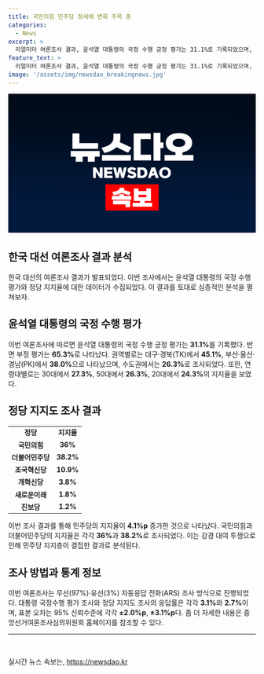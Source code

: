 ```yaml
---
title: 국민의힘 민주당 정세에 변화 주목 중
categories:
  - News
excerpt: >
  리얼미터 여론조사 결과, 윤석열 대통령의 국정 수행 긍정 평가는 31.1%로 기록되었으며, 더불어민주당은 4.1%p 상승한 것으로 조사됐다. 윤 대통령의 부정 평가는 65.3%로, 권역별로는 대구·경북에서 45.1%의 지지를 받았으며, 20대 지지율은 3.3%p 상승한 24.3%로 집계됐다. 정당 지지도 조사에 따르면 국민의힘은 36%, 민주당은 38.2%로 나타났으며, 조국혁신당은 10.9%로 조사됐다.
feature_text: >
  리얼미터 여론조사 결과, 윤석열 대통령의 국정 수행 긍정 평가는 31.1%로 기록되었으며, 더불어민주당은 4.1%p 상승한 것으로 조사됐다. 윤 대통령의 부정 평가는 65.3%로, 권역별로는 대구·경북에서 45.1%의 지지를 받았으며, 20대 지지율은 3.3%p 상승한 24.3%로 집계됐다. 정당 지지도 조사에 따르면 국민의힘은 36%, 민주당은 38.2%로 나타났으며, 조국혁신당은 10.9%로 조사됐다.
image: '/assets/img/newsdao_breakingnews.jpg'
---
```


<p><img src="/assets/img/newsdao_breakingnews.jpg" alt="ontimetimes 속보" /></p>

<h2>한국 대선 여론조사 결과 분석</h2>

<p data-ke-size="size16">한국 대선의 여론조사 결과가 발표되었다. 이번 조사에서는 윤석열 대통령의 국정 수행 평가와 정당 지지율에 대한 데이터가 수집되었다. 이 결과를 토대로 심층적인 분석을 펼쳐보자.</p>

<h2 data-ke-size="size26">윤석열 대통령의 국정 수행 평가</h2>

<p>이번 여론조사에 따르면 윤석열 대통령의 국정 수행 긍정 평가는 <b>31.1%</b>를 기록했다. 반면 부정 평가는 <b>65.3%</b>로 나타났다. 권역별로는 대구·경북(TK)에서 <b>45.1%</b>, 부산·울산·경남(PK)에서 <b>38.0%</b>으로 나타났으며, 수도권에서는 <b>26.3%</b>로 조사되었다. 또한, 연령대별로는 30대에서 <b>27.3%</b>, 50대에서 <b>26.3%</b>, 20대에서 <b>24.3%</b>의 지지율을 보였다.</p>

<h2 data-ke-size="size26">정당 지지도 조사 결과</h2>

<table>
  <tr>
    <td style="text-align: center; height: 17px;"><b>정당</b></td>
    <td style="text-align: center; height: 17px;"><b>지지율</b></td>
  </tr>
  <tr>
    <td style="text-align: center; height: 17px;"><b>국민의힘</b></td>
    <td style="text-align: center; height: 17px;"><b>36%</b></td>
  </tr>
  <tr>
    <td style="text-align: center; height: 17px;"><b>더불어민주당</b></td>
    <td style="text-align: center; height: 17px;"><b>38.2%</b></td>
  </tr>
  <tr>
    <td style="text-align: center; height: 17px;"><b>조국혁신당</b></td>
    <td style="text-align: center; height: 17px;"><b>10.9%</b></td>
  </tr>
  <tr>
    <td style="text-align: center; height: 17px;"><b>개혁신당</b></td>
    <td style="text-align: center; height: 17px;"><b>3.8%</b></td>
  </tr>
  <tr>
    <td style="text-align: center; height: 17px;"><b>새로운미래</b></td>
    <td style="text-align: center; height: 17px;"><b>1.8%</b></td>
  </tr>
  <tr>
    <td style="text-align: center; height: 17px;"><b>진보당</b></td>
    <td style="text-align: center; height: 17px;"><b>1.2%</b></td>
  </tr>
</table>

<p>이번 조사 결과를 통해 민주당의 지지율이 <b>4.1%p</b> 증가한 것으로 나타났다. 국민의힘과 더불어민주당의 지지율은 각각 <b>36%</b>과 <b>38.2%</b>로 조사되었다. 이는 강경 대여 투쟁으로 인해 민주당 지지층이 결집한 결과로 분석된다.</p>

<h2 data-ke-size="size26">조사 방법과 통계 정보</h2>

<p>이번 여론조사는 무선(97%)·유선(3%) 자동응답 전화(ARS) 조사 방식으로 진행되었다. 대통령 국정수행 평가 조사와 정당 지지도 조사의 응답률은 각각 <b>3.1%</b>와 <b>2.7%</b>이며, 표본 오차는 95% 신뢰수준에 각각 <b>±2.0%p</b>, <b>±3.1%p</b>다. 좀 더 자세한 내용은 중앙선거여론조사심의위원회 홈페이지를 참조할 수 있다.</p>

<hr>

<p data-ke-size="size16">&#8203;</p>
실시간 뉴스 속보는, <a href="https://newsdao.kr" rel="dofollow">https://newsdao.kr</a>



